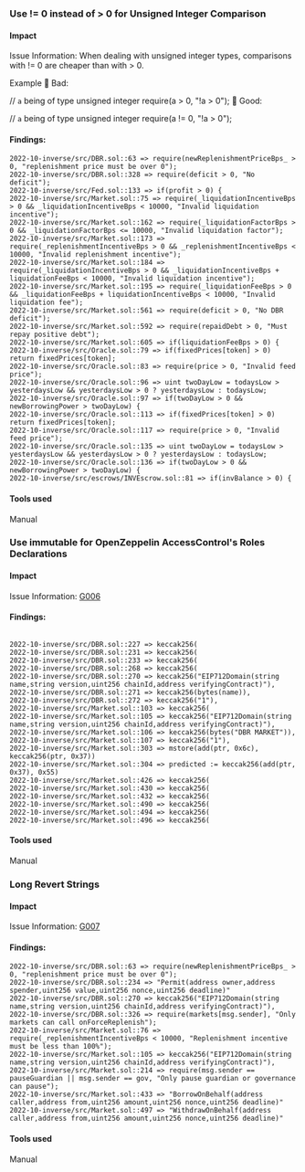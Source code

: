 ### Use != 0 instead of > 0 for Unsigned Integer Comparison

#### Impact
Issue Information: When dealing with unsigned integer types, comparisons with != 0 are cheaper than with > 0.

Example
🤦 Bad:

// `a` being of type unsigned integer
require(a > 0, "!a > 0");
🚀 Good:

// `a` being of type unsigned integer
require(a != 0, "!a > 0");

#### Findings:
```
2022-10-inverse/src/DBR.sol::63 => require(newReplenishmentPriceBps_ > 0, "replenishment price must be over 0");
2022-10-inverse/src/DBR.sol::328 => require(deficit > 0, "No deficit");
2022-10-inverse/src/Fed.sol::133 => if(profit > 0) {
2022-10-inverse/src/Market.sol::75 => require(_liquidationIncentiveBps > 0 && _liquidationIncentiveBps < 10000, "Invalid liquidation incentive");
2022-10-inverse/src/Market.sol::162 => require(_liquidationFactorBps > 0 && _liquidationFactorBps <= 10000, "Invalid liquidation factor");
2022-10-inverse/src/Market.sol::173 => require(_replenishmentIncentiveBps > 0 && _replenishmentIncentiveBps < 10000, "Invalid replenishment incentive");
2022-10-inverse/src/Market.sol::184 => require(_liquidationIncentiveBps > 0 && _liquidationIncentiveBps + liquidationFeeBps < 10000, "Invalid liquidation incentive");
2022-10-inverse/src/Market.sol::195 => require(_liquidationFeeBps > 0 && _liquidationFeeBps + liquidationIncentiveBps < 10000, "Invalid liquidation fee");
2022-10-inverse/src/Market.sol::561 => require(deficit > 0, "No DBR deficit");
2022-10-inverse/src/Market.sol::592 => require(repaidDebt > 0, "Must repay positive debt");
2022-10-inverse/src/Market.sol::605 => if(liquidationFeeBps > 0) {
2022-10-inverse/src/Oracle.sol::79 => if(fixedPrices[token] > 0) return fixedPrices[token];
2022-10-inverse/src/Oracle.sol::83 => require(price > 0, "Invalid feed price");
2022-10-inverse/src/Oracle.sol::96 => uint twoDayLow = todaysLow > yesterdaysLow && yesterdaysLow > 0 ? yesterdaysLow : todaysLow;
2022-10-inverse/src/Oracle.sol::97 => if(twoDayLow > 0 && newBorrowingPower > twoDayLow) {
2022-10-inverse/src/Oracle.sol::113 => if(fixedPrices[token] > 0) return fixedPrices[token];
2022-10-inverse/src/Oracle.sol::117 => require(price > 0, "Invalid feed price");
2022-10-inverse/src/Oracle.sol::135 => uint twoDayLow = todaysLow > yesterdaysLow && yesterdaysLow > 0 ? yesterdaysLow : todaysLow;
2022-10-inverse/src/Oracle.sol::136 => if(twoDayLow > 0 && newBorrowingPower > twoDayLow) {
2022-10-inverse/src/escrows/INVEscrow.sol::81 => if(invBalance > 0) {
```
#### Tools used
Manual



### Use immutable for OpenZeppelin AccessControl's Roles Declarations

#### Impact
Issue Information: [G006](https://github.com/byterocket/c4-common-issues/blob/main/0-Gas-Optimizations.md#g006---use-immutable-for-openzeppelin-accesscontrols-roles-declarations)

#### Findings:
```

2022-10-inverse/src/DBR.sol::227 => keccak256(
2022-10-inverse/src/DBR.sol::231 => keccak256(
2022-10-inverse/src/DBR.sol::233 => keccak256(
2022-10-inverse/src/DBR.sol::268 => keccak256(
2022-10-inverse/src/DBR.sol::270 => keccak256("EIP712Domain(string name,string version,uint256 chainId,address verifyingContract)"),
2022-10-inverse/src/DBR.sol::271 => keccak256(bytes(name)),
2022-10-inverse/src/DBR.sol::272 => keccak256("1"),
2022-10-inverse/src/Market.sol::103 => keccak256(
2022-10-inverse/src/Market.sol::105 => keccak256("EIP712Domain(string name,string version,uint256 chainId,address verifyingContract)"),
2022-10-inverse/src/Market.sol::106 => keccak256(bytes("DBR MARKET")),
2022-10-inverse/src/Market.sol::107 => keccak256("1"),
2022-10-inverse/src/Market.sol::303 => mstore(add(ptr, 0x6c), keccak256(ptr, 0x37))
2022-10-inverse/src/Market.sol::304 => predicted := keccak256(add(ptr, 0x37), 0x55)
2022-10-inverse/src/Market.sol::426 => keccak256(
2022-10-inverse/src/Market.sol::430 => keccak256(
2022-10-inverse/src/Market.sol::432 => keccak256(
2022-10-inverse/src/Market.sol::490 => keccak256(
2022-10-inverse/src/Market.sol::494 => keccak256(
2022-10-inverse/src/Market.sol::496 => keccak256(
```
#### Tools used
Manual



### Long Revert Strings

#### Impact
Issue Information: [G007](https://github.com/byterocket/c4-common-issues/blob/main/0-Gas-Optimizations.md#g007---long-revert-strings)

#### Findings:
```
2022-10-inverse/src/DBR.sol::63 => require(newReplenishmentPriceBps_ > 0, "replenishment price must be over 0");
2022-10-inverse/src/DBR.sol::234 => "Permit(address owner,address spender,uint256 value,uint256 nonce,uint256 deadline)"
2022-10-inverse/src/DBR.sol::270 => keccak256("EIP712Domain(string name,string version,uint256 chainId,address verifyingContract)"),
2022-10-inverse/src/DBR.sol::326 => require(markets[msg.sender], "Only markets can call onForceReplenish");
2022-10-inverse/src/Market.sol::76 => require(_replenishmentIncentiveBps < 10000, "Replenishment incentive must be less than 100%");
2022-10-inverse/src/Market.sol::105 => keccak256("EIP712Domain(string name,string version,uint256 chainId,address verifyingContract)"),
2022-10-inverse/src/Market.sol::214 => require(msg.sender == pauseGuardian || msg.sender == gov, "Only pause guardian or governance can pause");
2022-10-inverse/src/Market.sol::433 => "BorrowOnBehalf(address caller,address from,uint256 amount,uint256 nonce,uint256 deadline)"
2022-10-inverse/src/Market.sol::497 => "WithdrawOnBehalf(address caller,address from,uint256 amount,uint256 nonce,uint256 deadline)"
```
#### Tools used
Manual
